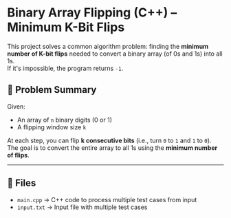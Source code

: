 # Binary Array Flipping (C++) – Minimum K-Bit Flips

This project solves a common algorithm problem: finding the **minimum number of K-bit flips** needed to convert a binary array (of 0s and 1s) into all 1s.  
If it's impossible, the program returns `-1`.

## 🧪 Problem Summary
Given:
- An array of `n` binary digits (0 or 1)
- A flipping window size `k`

At each step, you can flip **k consecutive bits** (i.e., turn `0` to `1` and `1` to `0`).  
The goal is to convert the entire array to all 1s using the **minimum number of flips**.

---

## 📂 Files
- `main.cpp` → C++ code to process multiple test cases from input
- `input.txt` → Input file with multiple test cases



